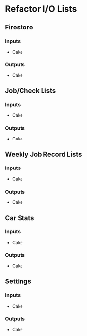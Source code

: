 # Refactor I/O Lists

## Firestore

### Inputs

-   Cake

### Outputs

-   Cake

## Job/Check Lists

### Inputs

-   Cake

### Outputs

-   Cake

## Weekly Job Record Lists

### Inputs

-   Cake

### Outputs

-   Cake

## Car Stats

### Inputs

-   Cake

### Outputs

-   Cake

## Settings

### Inputs

-   Cake

### Outputs

-   Cake
